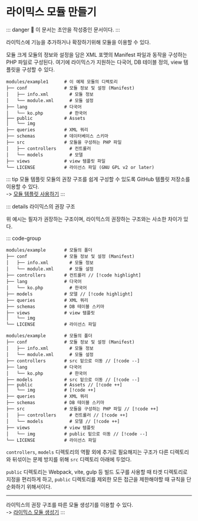 # 라이믹스 모듈 만들기

::: danger
🚧 이 문서는 초안을 작성중인 문서이다.
:::

라이믹스에 기능을 추가하거나 확장하기위해 모듈을 이용할 수 있다.

모듈 크게 모듈의 정보와 설정을 담은 XML 포맷의 Manifest 파일과 동작을 구성하는 PHP 파일로 구성된다. 여기에 라이믹스가 지원하는 다국어, DB 테이블 정의, view 템플릿을 구성할 수 있다.

```shell
modules/example1      # 이 예제 모듈의 디렉토리
├── conf              # 모듈 정보 및 설정 (Manifest)
│   ├── info.xml        # 모듈 정보
│   └── module.xml      # 모듈 설정
├── lang              # 다국어
│   └── ko.php          # 한국어
├── public            # Assets
│   └── img
├── queries           # XML 쿼리
├── schemas           # 데이터베이스 스키마
├── src               # 모듈을 구성하는 PHP 파일
│   ├── controllers     # 컨트롤러
│   └── models          # 모델
├── views             # view 템플릿 파일
└── LICENSE           # 라이선스 파일 (GNU GPL v2 or later)
```

::: tip 모듈 템플릿
모듈의 권장 구조를 쉽게 구성할 수 있도록 GitHub 템플릿 저장소를 이용할 수 있다.  
-> [모듈 템플릿 사용하기](https://github.com/rhymix-guide/rhymix-module)
:::

::: details 라이믹스의 권장 구조

위 예시는 필자가 권장하는 구조이며, 라이믹스의 권장하는 구조와는 사소한 차이가 있다.

::: code-group

```shell [라이믹스 권장 구조]
modules/example       # 모듈의 폴더
├── conf              # 모듈 정보 및 설정 (Manifest)
│   ├── info.xml        # 모듈 정보
│   └── module.xml      # 모듈 설정
├── controllers       # 컨트롤러 // [!code highlight]
├── lang              # 다국어
│   └── ko.php          # 한국어
├── models            # 모델 // [!code highlight]
├── queries           # XML 쿼리
├── schemas           # DB 테이블 스키마
├── views             # view 템플릿
│   └── img
└── LICENSE           # 라이선스 파일
```

```shell [비교하기]
modules/example       # 모듈의 폴더
├── conf              # 모듈 정보 및 설정 (Manifest)
│   ├── info.xml        # 모듈 정보
│   └── module.xml      # 모듈 설정
├── controllers       # src 밑으로 이동 // [!code --]
├── lang              # 다국어
│   └── ko.php          # 한국어
├── models            # src 밑으로 이동 // [!code --]
├── public            # Assets // [!code ++]
│   └── img           # [!code ++]
├── queries           # XML 쿼리
├── schemas           # DB 테이블 스키마
├── src               # 모듈을 구성하는 PHP 파일 // [!code ++]
│   ├── controllers     # 컨트롤러 // [!code ++]
│   └── models          # 모델 // [!code ++]
├── views             # view 템플릿
│   └── img           # public 밑으로 이동 // [!code --]
└── LICENSE           # 라이선스 파일
```

`controllers`, `models` 디렉토리의 역활 외에 추가로 필요해지는 구조가 다른 디렉토리와 뒤섞이는 문제 방지를 위해 `src` 디렉토리 아래에 두었다.

`public` 디렉토리는 Webpack, vite, gulp 등 빌드 도구를 사용할 때 타겟 디렉토리로 지정을 편리하게 하고, `public` 디렉토리를 제외한 모든 접근을 제한해야할 때 규칙을 단순화하기 위해서이다.

---

라이믹스의 권장 구조를 따른 모듈 생성기를 이용할 수 있다.  
-> [라이믹스 모듈 생성기](https://www.poesis.org/tools/rxmodulegen/)
:::
